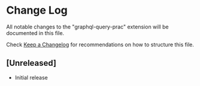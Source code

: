# Change Log

All notable changes to the "graphql-query-prac" extension will be documented in this file.

Check [Keep a Changelog](http://keepachangelog.com/) for recommendations on how to structure this file.

## [Unreleased]

- Initial release